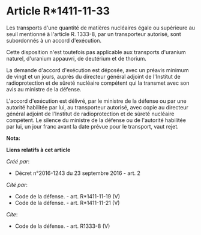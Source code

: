 # Article R*1411-11-33

Les transports d'une quantité de matières nucléaires égale ou supérieure au seuil mentionné à l'article R. 1333-8, par un
transporteur autorisé, sont subordonnés à un accord d'exécution. 

Cette disposition n'est toutefois pas applicable aux transports d'uranium naturel, d'uranium appauvri, de deutérium et de
thorium. 

La demande d'accord d'exécution est déposée, avec un préavis minimum de vingt et un jours, auprès du directeur général
adjoint de l'Institut de radioprotection et de sûreté nucléaire compétent qui la transmet avec son avis au ministre de la
défense. 

L'accord d'exécution est délivré, par le ministre de la défense ou par une autorité habilitée par lui, au transporteur
autorisé, avec copie au directeur général adjoint de l'Institut de radioprotection et de sûreté nucléaire compétent. Le
silence du ministre de la défense ou de l'autorité habilitée par lui, un jour franc avant la date prévue pour le transport,
vaut rejet.

**Nota:**



**Liens relatifs à cet article**

_Créé par_:

  - Décret n°2016-1243 du 23 septembre 2016 - art. 2

_Cité par_:

  - Code de la défense. - art. R*1411-11-19 (V)
  - Code de la défense. - art. R*1411-11-21 (V)

_Cite_:

  - Code de la défense. - art. R1333-8 (V)
